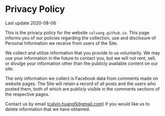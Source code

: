 # Privacy Policy

Last update 2020-08-06

This is the privacy policy for the website `calvang.github.io`. This page informs you of our policies regarding the collection, use and disclosure of Personal Information we receive from users of the Site.

We collect and utilize information that you provide to us voluntarily. We may use your information in the future to contact you, but we will not rent, sell, or divulge your information other than the publicly available content on our site.

The only information we collect is Facebook data from comments made on website pages. The Site will retain a record of all posts and the users who posted them, both of which are publicly visible in the comments sections of the respective pages.

Contact us by email (calvin.huang5@gmail.com) if you would like us to delete information that we have obtained.